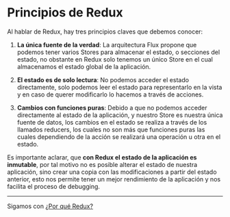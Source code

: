 # Principios de Redux

Al hablar de Redux, hay tres principios claves que debemos conocer:

1. **La única fuente de la verdad**: La arquitectura Flux propone que podemos tener varios Stores para almacenar el estado, o secciones del estado, no obstante en Redux solo tenemos un único Store en el cual almacenamos el estado global de la aplicación.

2. **El estado es de solo lectura**: No podemos acceder el estado directamente, solo podemos leer el estado para representarlo en la vista y en caso de querer modificarlo lo hacemos a través de acciones.

3. **Cambios con funciones puras**: Debido a que no podemos acceder directamente al estado de la aplicación, y nuestro Store es nuestra única fuente de datos, los cambios en el estado se realiza a través de los llamados reducers, los cuales no son más que funciones puras las cuales dependiendo de la acción se realizará una operación u otra en el estado.

Es importante aclarar, que **con Redux el estado de la aplicación es inmutable**, por tal motivo no es posible alterar el estado de nuestra aplicación, sino crear una copia con las modificaciones a partir del estado anterior, esto nos permite tener un mejor rendimiento de la aplicación y nos facilita el proceso de debugging.

---

Sigamos con [¿Por qué Redux?](../3-redux/3-4-por-que-redux.md)
